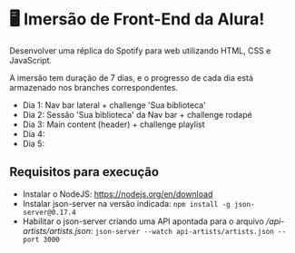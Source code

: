 # 🖥️ Imersão de Front-End da Alura!

Desenvolver uma réplica do Spotify para web utilizando HTML, CSS e JavaScript.

A imersão tem duração de 7 dias, e o progresso de cada dia está armazenado nos branches correspondentes.

- Dia 1: Nav bar lateral + challenge 'Sua biblioteca'
- Dia 2: Sessão 'Sua biblioteca' da Nav bar + challenge rodapé
- Dia 3: Main content (header) + challenge playlist
- Dia 4:
- Dia 5:

## Requisitos para execução

- Instalar o NodeJS: https://nodejs.org/en/download
- Instalar json-server na versão indicada: `npm install -g json-server@0.17.4`
- Habilitar o json-server criando uma API apontada para o arquivo _/api-artists/artists.json_: `json-server --watch api-artists/artists.json --port 3000`
